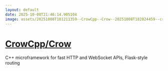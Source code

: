 ```yaml
---
layout: default
date: 2025-10-08T21:46:14.905104
image: assets/20251008T181211359--CrowCpp--Crow--20251008T182024459--cropped.png
---
```


# [CrowCpp/Crow](https://github.com/CrowCpp/Crow)

C++ microframework for fast HTTP and WebSocket APIs, Flask-style routing
